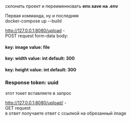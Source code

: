 склонить проект и переименновать  <strong>env.save на .env </strong>

Первая комманда, ну и последняя <br />
docker-compose up --build

http://127.0.0.1:8080/upload - <br />
POST request form-data body: <br />
<h4> key: image value: file </h4>
<h4> key: width value: int default: 300 </h4>
<h4> key: height value: int default: 300 </h4>
<h3> Response token: uuid </h3>
этот токет вставляете в запрос

http://127.0.0.1:8080/upload/<token> - <br />
GET request <br />
в ответ получаете ответ с ссылкой на обрезанный image